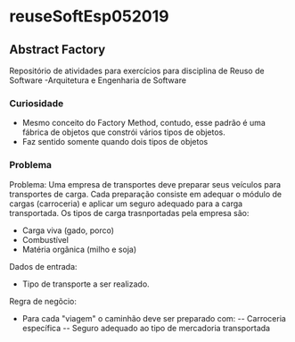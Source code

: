 # reuseSoftEsp052019

## Abstract Factory
Repositório de atividades para exercícios para disciplina de Reuso de Software -Arquitetura e Engenharia de Software

### Curiosidade
- Mesmo conceito do Factory Method, contudo, esse padrão é uma fábrica de objetos que constrói vários tipos de objetos.
- Faz sentido somente quando dois tipos de objetos 

### Problema
Problema: 
Uma empresa de transportes deve preparar seus veículos para transportes de carga. Cada preparação consiste em adequar o módulo de cargas (carroceria) e aplicar um seguro adequado para a carga transportada. Os tipos de carga trasnportadas pela empresa são:
- Carga viva (gado, porco)
- Combustível 
- Matéria orgânica (milho e soja)

Dados de entrada:
- Tipo de transporte a ser realizado.

Regra de negõcio: 
- Para cada "viagem" o caminhão deve ser preparado com:
-- Carroceria específica
-- Seguro adequado ao tipo de mercadoria transportada
